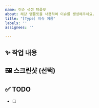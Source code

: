 ```yaml
---
name: 이슈 생성 템플릿
about: 해당 템플릿을 사용하여 이슈를 생성해주세요.
title: "[Type] 이슈 이름"
labels: ''
assignees: ''

---
```


## ✨ 작업 내용

## 🖼️ 스크린샷 (선택)

## ✅ TODO
- [ ]
